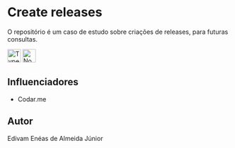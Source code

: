 # Create releases

O repositório é um caso de estudo sobre criações de releases, para futuras consultas.

<p align="left">
    <img src="https://cdn.worldvectorlogo.com/logos/typescript.svg" alt="Typescript" title="Typescript" width="30" height="30" /> 
    <img src="https://cdn.worldvectorlogo.com/logos/nodejs-icon.svg" alt="NodeJS" title="NodeJS" width="30" height="30" /> 
</p>

## Influenciadores

- Codar.me

## Autor

Edivam Enéas de Almeida Júnior

